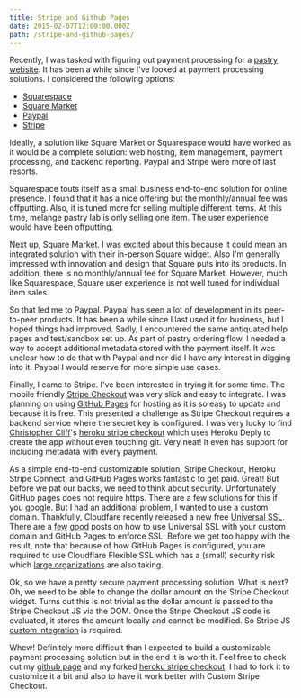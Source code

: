 ```yaml
---
title: Stripe and Github Pages
date: 2015-02-07T12:00:00.000Z
path: /stripe-and-github-pages/
---
```


Recently, I was tasked with figuring out payment processing for a [pastry website](https://melangepastrylab.com).  It has been a while since I've looked at payment processing solutions.  I considered the following options:

- [Squarespace](http://www.squarespace.com/)
- [Square Market](https://squareup.com/market)
- [Paypal](https://www.paypal.com/home)
- [Stripe](https://stripe.com/)

Ideally, a solution like Square Market or Squarespace would have worked as it would be a complete solution: web hosting, item management, payment processing, and backend reporting.  Paypal and Stripe were more of last resorts.

Squarespace touts itself as a small business end-to-end solution for online presence.  I found that it has a nice offering but the monthly/annual fee was offputting.  Also, it is tuned more for selling multiple different items.  At this time, melange pastry lab is only selling one item.  The user experience would have been offputting.

Next up, Square Market.  I was excited about this because it could mean an integrated solution with their in-person Square widget.  Also I'm generally impressed with innovation and design that Square puts into its products.  In addition, there is no monthly/annual fee for Square Market.  However, much like Squarespace, Square user experience is not well tuned for individual item sales.

So that led me to Paypal.  Paypal has seen a lot of development in its peer-to-peer products.  It has been a while since I last used it for business, but I hoped things had improved.  Sadly, I encountered the same antiquated help pages and test/sandbox set up.  As part of pastry ordering flow, I needed a way to accept additional metadata stored with the payment itself.  It was unclear how to do that with Paypal and nor did I have any interest in digging into it.  Paypal I would reserve for more simple use cases.

Finally, I came to Stripe.  I've been interested in trying it for some time.  The mobile friendly [Stripe Checkout](https://stripe.com/checkout) was very slick and easy to integrate.  I was planning on using [GitHub Pages](https://pages.github.com/) for hosting as it is so easy to update and because it is free.  This presented a challenge as Stripe Checkout requires a backend service where the secret key is configured.  I was very lucky to find [Christopher Cliff](https://christophercliff.com/)'s [heroku stripe checkout](https://github.com/christophercliff/heroku-stripe-checkout) which uses Heroku Deply to create the app without even touching git.  Very neat!  It even has support for including metadata with every payment.

As a simple end-to-end customizable solution, Stripe Checkout, Heroku Stripe Connect, and GitHub Pages works fantastic to get paid.  Great!  But before we pat our backs, we need to think about security.  Unfortunately GitHub pages does not require https.  There are a few solutions for this if you google.  But I had an additional problem, I wanted to use a custom domain.  Thankfully, Cloudfare recently released a new free [Universal SSL](https://blog.cloudflare.com/introducing-universal-ssl/).  There are a [few](https://me.net.nz/blog/github-pages-secure-with-cloudflare/) [good](https://konklone.com/post/github-pages-now-sorta-supports-https-so-use-it) posts on how to use Universal SSL with your custom domain and GitHub Pages to enforce SSL.  Before we get too happy with the result, note that because of how GitHub Pages is configured, you are required to use Cloudflare Flexible SSL which has a (small) security risk which [large organizations](https://github.com/MayOneUS/homepage_redesign/issues/82) are also taking.

Ok, so we have a pretty secure payment processing solution.  What is next?  Oh, we need to be able to change the dollar amount on the Stripe Checkout widget.  Turns out this is not trivial as the dollar amount is passed to the Stripe Checkout JS via the DOM.  Once the Stripe Checkout JS code is evaluated, it stores the amount locally and cannot be modified.  So Stripe JS [custom integration](https://stripe.com/docs/checkout#integration-custom) is required.

Whew!  Definitely more difficult than I expected to build a customizable payment processing solution but in the end it is worth it.  Feel free to check out my [github page](https://github.com/melangepastrylab/melangepastrylab.github.io) and my forked [heroku stripe checkout](https://github.com/mericsson/heroku-stripe-checkout).  I had to fork it to customize it a bit and also to have it work better with Custom Stripe Checkout.
